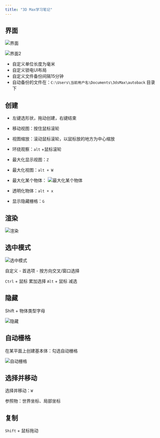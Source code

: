 ```yaml
---
title: "3D Max学习笔记"
---
```



## 界面

![界面](https://cdn.jsdelivr.net/gh/petterobam/picture-bucket@main/blog/learner/3d-max/1.png)

![界面2](https://cdn.jsdelivr.net/gh/petterobam/picture-bucket@main/blog/learner/3d-max/2.png)

- 自定义单位长度为毫米
- 自定义锁电UI布局
- 自定义文件备份间隔15分钟
- 自动备份的文件在：```C:\Users\当前用户名\Documents\3dsMax\autoback``` 目录下

## 创建

- 左键选形状，拖动创建，右键结束
- 移动视图：按住鼠标滚轮
- 视图缩放：滚动鼠标滚轮，以鼠标放的地方为中心缩放
- 环绕观察：```alt``` +鼠标滚轮
- 最大化显示视图：```Z```
- 最大化视图：```alt + W```
- 最大化某个物体：
![最大化某个物体](https://cdn.jsdelivr.net/gh/petterobam/picture-bucket@main/blog/learner/3d-max/3.png)

- 透明化物体：```alt + x```
- 显示隐藏栅格：```G```

## 渲染

![渲染](https://cdn.jsdelivr.net/gh/petterobam/picture-bucket@main/blog/learner/3d-max/4.png)

## 选中模式

![选中模式](https://cdn.jsdelivr.net/gh/petterobam/picture-bucket@main/blog/learner/3d-max/5.png)

自定义 - 首选项 - 按方向交叉/窗口选择

`Ctrl` + 鼠标 累加选择
`Alt` + 鼠标 减选

## 隐藏

Shift + 物体类型字母

![隐藏](https://cdn.jsdelivr.net/gh/petterobam/picture-bucket@main/blog/learner/3d-max/6.png)

## 自动栅格

在某平面上创建基本体：勾选自动栅格

![自动栅格](https://cdn.jsdelivr.net/gh/petterobam/picture-bucket@main/blog/learner/3d-max/7.png)

## 选择并移动

选择并移动：```W```

参照物：世界坐标、局部坐标

## 复制

`Shift` + 鼠标拖动
